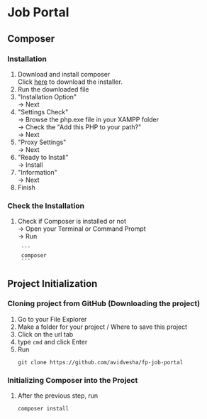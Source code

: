# Job Portal

## Composer
### Installation
1. Download and install composer  
   Click [here](https://getcomposer.org/Composer-Setup.exe) to download the installer.
3. Run the downloaded file
4. "Installation Option"  
       -> Next
5. "Settings Check"  
       -> Browse the php.exe file in your XAMPP folder  
       -> Check the "Add this PHP to your path?"  
       -> Next
7. "Proxy Settings"  
       -> Next
8. "Ready to Install"  
       -> Install
9. "Information"  
        -> Next
10. Finish
### Check the Installation
1. Check if Composer is installed or not  
        -> Open your Terminal or Command Prompt  
        -> Run
    
        ```
        composer
        ```

## Project Initialization
### Cloning project from GitHub (Downloading the project)
1. Go to your File Explorer
2. Make a folder for your project / Where to save this project
3. Click on the url tab
4. type `cmd` and click Enter
5. Run  
   ```
   git clone https://github.com/avidvesha/fp-job-portal
   ```
### Initializing Composer into the Project
1. After the previous step, run
   ```
   composer install
   ```
